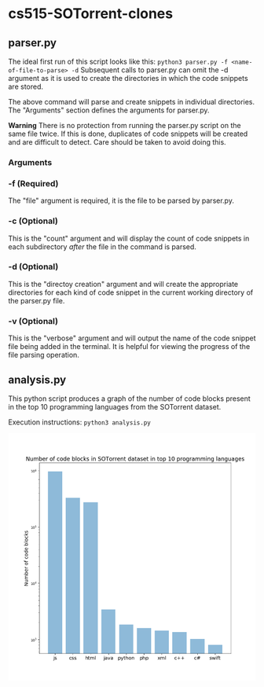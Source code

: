 # cs515-SOTorrent-clones

## parser.py
The ideal first run of this script looks like this:
`python3 parser.py -f <name-of-file-to-parse> -d`
Subsequent calls to parser.py can omit the -d argument as it is used to create the directories in which the code snippets are stored.

The above command will parse and create snippets in individual directories. The "Arguments" section defines the arguments for parser.py.

**Warning** There is no protection from running the parser.py script on the same file twice. If this is done, duplicates of code snippets will be created and are difficult to detect. Care should be taken to avoid doing this.

### Arguments
### -f (Required)
The "file" argument is required, it is the file to be parsed by parser.py.

### -c (Optional)
This is the "count" argument and will display the count of code snippets in each subdirectory *after* the file in the command is parsed.

### -d (Optional)
This is the "directoy creation" argument and will create the appropriate directories for each kind of code snippet in the current working directory of the parser.py file.

### -v (Optional)
This is the "verbose" argument and will output the name of the code snippet file being added in the terminal. It is helpful for viewing the progress of the file parsing operation.


## analysis.py

This python script produces a graph of the number of code blocks present in the top 10 programming languages from the SOTorrent dataset.

Execution instructions:
`python3 analysis.py`

![](https://github.com/withai/cs515-SOTorrent-clones/blob/master/top-10-languages.png)
